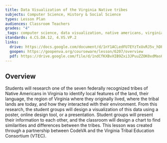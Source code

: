 ```yaml
---
title: Data Visualization of the Virginia Native tribes
subjects: Computer Science, History & Social Science
types: Lesson Plan
audiences: Classroom Teachers
grades: "4"
_tags: computer science, data visualization, native americans, virginia native tribes, virginia studies
standards: 4.CS.DA.12, 4.VS.VP.2
links:
  drive: https://docs.google.com/document/d/1nY1ACLedFU7EYzTxUvRJ5v_hDPlbfNcBBwNhFL-enr8/edit#heading=h.joty0v63l5oi
  goopen: https://goopenva.org/courseware/lesson/6207/overview
  pdf: https://drive.google.com/file/d/1ndCfKXBvXIB9Zxi3JPuuZZOK0xdMasOl/view?usp=drive_link
---
```


## Overview

Students will research one of the seven federally recognized tribes of Native Americans in Virginia to identify local features of the land, their language, the region of Virginia where they originally lived, where the tribal lands are today, and how they interacted with their environment. From this research, the student groups will design a visualization of this data using a poster, online design tool, or a presentation. Student groups will present their information to each other, and the classroom will design a chart to find similarities and differences between the tribes. This lesson was created through a partnership between CodeVA and the Virginia Tribal Education Consortium (VTEC). 
